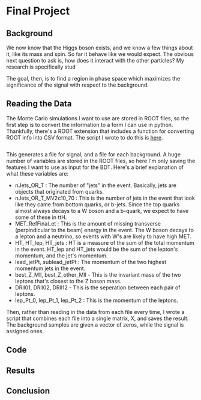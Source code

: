 # Final Project

## Background

We now know that the Higgs boson exists, and we know a few things about it, like its mass and spin. So far it behave like we would expect. The obvious next question to ask is, how does it interact with the other particles? My research is specifically stud

The goal, then, is to find a region in phase space which maximizes the significance of the signal with respect to the background. 

## Reading the Data

The Monte Carlo simulations I want to use are stored in ROOT files, so the first step is to convert the information to a form I can use in python. Thankfully, there's a ROOT extension that includes a function for converting ROOT info into CSV format. The script I wrote to do this is [here](create_csv.py). 

```python

```

This generates a file for signal, and a file for each background. A huge number of variables are stored in the ROOT files, so here I'm only saving the features I want to use as input for the BDT. Here's a brief explanation of what these variables are:

* nJets_OR_T : The number of "jets" in the event. Basically, jets are objects that originated from quarks.
* nJets_OR_T_MV2c10_70 : This is the number of jets in the event that look like they came from bottom quarks, or b-jets. Since the top quarks almost always decays to a W boson and a b-quark, we expect to have some of these in ttH. 
* MET_RefFinal_et : This is the amount of missing transverse (perpindicular to the beam) energy in the event. The W boson decays to a lepton and a neutrino, so events with W's are likely to have high MET.
* HT, HT_lep, HT_jets : HT is a measure of the sum of the total momentum in the event. HT_lep and HT_jets would be the sum of the lepton's momentum, and the jet's momentum.
* lead_jetPt, sublead_jetPt : The momentum of the two highest momentum jets in the event.
* best_Z_Mll, best_Z_other_Mll - This is the invariant mass of the two leptons that's closest to the Z boson mass. 
* DRll01, DRll02, DRll12 - This is the seperation between each pair of leptons.
* lep_Pt_0, lep_Pt_1, lep_Pt_2 : This is the momentum of the leptons.

Then, rather than reading in the data from each file every time, I wrote a script that combines each file into a single matrix, X, and saves the result. The background samples are given a vector of zeros, while the signal is assigned ones.

## Code

## Results

## Conclusion
